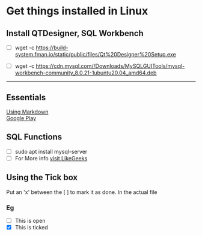 # Get things installed in Linux

## Install QTDesigner, SQL Workbench

- [ ] wget -c <https://build-system.fman.io/static/public/files/Qt%20Designer%20Setup.exe>

- [ ] wget -c <https://cdn.mysql.com//Downloads/MySQLGUITools/mysql-workbench-community_8.0.21-1ubuntu20.04_amd64.deb>
* * *

## Essentials

[Using Markdown](https://guides.github.com/features/mastering-markdown/)
</br>
[Google Play](https://play.google.com/store/apps/details?id=com.github.android)

## SQL Functions

- [ ] sudo apt install mysql-server
- [ ] For More info
    [visit LikeGeeks](https://likegeeks.com/mysql-on-linux-beginners-tutorial/)

## Using the Tick box

Put an 'x' between the [ ] to mark it as done. In the actual file

### Eg

- [ ] This is open
- [x] This is ticked
